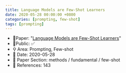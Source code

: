 ```yaml
---
title: Language Models are Few-Shot Learners
date: 2020-05-28 00:00:00 +0800
categories: [prompting, few-shot]
tags: [prompting]
---
```


- 📙Paper: "[Language Models are Few-Shot Learners](https://www.semanticscholar.org/paper/Language-Models-are-Few-Shot-Learners-Brown-Mann/6b85b63579a916f705a8e10a49bd8d849d91b1fc)"
- 🔑Public: ✅
- ⚲ Area: Prompting, Few-shot
- 📅 Date: 2020-05-28
- 🔎 Paper Section: methods / fundamental / few-shot
- 📝 References: 143
